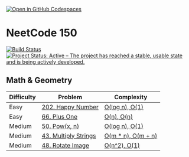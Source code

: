 [![Open in GitHub Codespaces](https://github.com/codespaces/badge.svg)](https://github.com/codespaces/new?hide_repo_select=true&ref=main&repo=675468927)

# NeetCode 150

[![Build Status](https://github.com/datttrian/leetcode/actions/workflows/checks.yml/badge.svg)](https://github.com/datttrian/leetcode/actions/workflows/checks.yml)
[![Project Status: Active – The project has reached a stable, usable state and is being actively developed.](https://www.repostatus.org/badges/latest/active.svg)](https://www.repostatus.org/#active)

## Math & Geometry

|Difficulty|Problem                                                                                                                     |Complexity                                      |
|----------|----------------------------------------------------------------------------------------------------------------------------|------------------------------------------------|
|Easy      |[202. Happy Number](https://leetcode.com/problems/happy-number/solutions/4572602/o-log-n-o-1/)                              |[O(log n), O(1)](leetcode/happy-number)         |
|Easy      |[66. Plus One](https://leetcode.com/problems/plus-one/solutions/4577752/o-n-o-n/)                                           |[O(n), O(n)](leetcode/plus-one)                 |
|Medium    |[50. Pow(x, n)](https://leetcode.com/problems/powx-n/solutions/4577797/o-log-n-o-1/)                                        |[O(log n), O(1)](leetcode/powx-n)               |
|Medium    |[43. Multiply Strings](https://leetcode.com/problems/multiply-strings/solutions/4577895/o-m-n-o-m-n/)                       |[O(m * n), O(m + n)](leetcode/multiply-strings) |
|Medium    |[48. Rotate Image](https://leetcode.com/problems/rotate-image/solutions/4584106/o-n-2-o-1/)                                 |[O(n^2), O(1)](leetcode/rotate-image)           |
